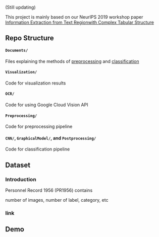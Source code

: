 (Still updating)

This project is mainly based on our NeurIPS 2019 workshop paper [Information Extraction from Text Regionwith Complex Tabular Structure]()

## Repo Structure

#### `Documents/`

Files explaining the methods of [preprocessing](Documemts/PreprocessingMethods.md) and [classification](Documemts/PreprocessingMethods.md)

#### `Visualization/`

Code for visualization results

#### `OCR/`

Code for using Google Cloud Vision API

#### `Preprocessing/`

Code for preprocessing pipeline

#### `CNN/`, `GraphicalModel/`, and `Postprocessing/`

Code for classification pipeline

## Dataset

### Introduction

Personnel Record 1956 (PR1956) contains

number of images, number of label, category, etc

### link

## Demo
